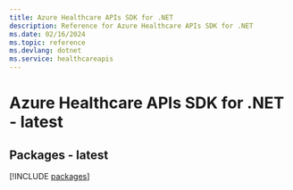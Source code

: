 ```yaml
---
title: Azure Healthcare APIs SDK for .NET
description: Reference for Azure Healthcare APIs SDK for .NET
ms.date: 02/16/2024
ms.topic: reference
ms.devlang: dotnet
ms.service: healthcareapis
---
```

# Azure Healthcare APIs SDK for .NET - latest
## Packages - latest
[!INCLUDE [packages](healthcare-apis-index.md)]
